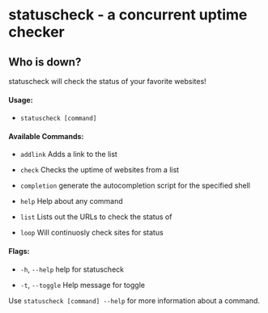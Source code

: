 # statuscheck - a concurrent uptime checker
## Who is down? 

statuscheck will check the status of your favorite websites!

#### Usage: 
- `statuscheck [command]`


#### Available Commands:

   - `addlink`     Adds a link to the list
  
   - `check`       Checks the uptime of websites from a list
  
  - `completion`  generate the autocompletion script for the specified shell
  
  - `help`        Help about any command
  
  - `list`        Lists out the URLs to check the status of
  
  - `loop`        Will continuosly check sites for status

#### Flags:

  - `-h`, `--help`     help for statuscheck
 
  - `-t`, `--toggle`   Help message for toggle

Use `statuscheck [command] --help` for more information about a command.
 
